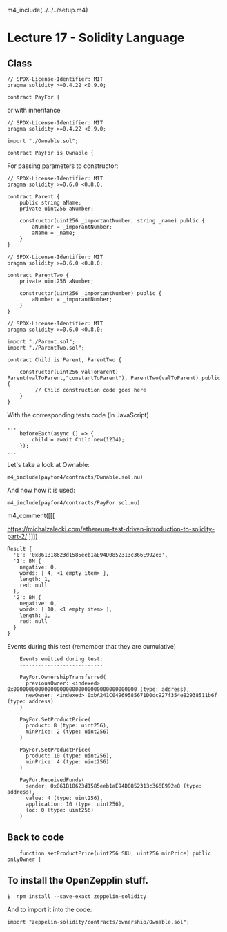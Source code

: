 
m4_include(../../../setup.m4)

Lecture 17 - Solidity Language
==

## Class

```
// SPDX-License-Identifier: MIT
pragma solidity >=0.4.22 <0.9.0;

contract PayFor {
```

or with inheritance

```
// SPDX-License-Identifier: MIT
pragma solidity >=0.4.22 <0.9.0;

import "./Ownable.sol";

contract PayFor is Ownable {
```

For passing parameters to constructor:

```
// SPDX-License-Identifier: MIT
pragma solidity >=0.6.0 <0.8.0;

contract Parent {
    public string aName;
    private uint256 aNumber;

    constructor(uint256 _importantNumber, string _name) public {
		aNumber = _imporantNumber;
        aName = _name;
    }
}
```

```
// SPDX-License-Identifier: MIT
pragma solidity >=0.6.0 <0.8.0;

contract ParentTwo {
    private uint256 aNumber;

    constructor(uint256 _importantNumber) public {
		aNumber = _imporantNumber;
    }
}
```

<div class="pagebreak"></div>

```
// SPDX-License-Identifier: MIT
pragma solidity >=0.6.0 <0.8.0;

import "./Parent.sol";
import "./ParentTwo.sol";

contract Child is Parent, ParentTwo {

    constructor(uint256 valToParent) Parent(valToParent,"constantToParent"), ParentTwo(valToParent) public {
         // Child construction code goes here
    }
}
```

With the corresponding tests code (in JavaScript)

```
...
	beforeEach(async () => {
		child = await Child.new(1234);
	});
...
```


Let's take a look at Ownable:

```
m4_include(payfor4/contracts/Ownable.sol.nu)
```



<div class="pagebreak"></div>

And now how it is used:

```
m4_include(payfor4/contracts/PayFor.sol.nu)
```



m4_comment([[[

https://michalzalecki.com/ethereum-test-driven-introduction-to-solidity-part-2/
]]])

<div class="pagebreak"></div>

```
Result {
  '0': '0x861B18623d1585eeb1aE94D0852313c366E992e8',
  '1': BN {
    negative: 0,
    words: [ 4, <1 empty item> ],
    length: 1,
    red: null
  },
  '2': BN {
    negative: 0,
    words: [ 10, <1 empty item> ],
    length: 1,
    red: null
  }
}

```


Events during this test (remember that they are cumulative)

```
    Events emitted during test:
    ---------------------------

    PayFor.OwnershipTransferred(
      previousOwner: <indexed> 0x0000000000000000000000000000000000000000 (type: address),
      newOwner: <indexed> 0xbA241C04969585671D0dc927f354eB2938511b6f (type: address)
    )

    PayFor.SetProductPrice(
      product: 8 (type: uint256),
      minPrice: 2 (type: uint256)
    )

    PayFor.SetProductPrice(
      product: 10 (type: uint256),
      minPrice: 4 (type: uint256)
    )

    PayFor.ReceivedFunds(
      sender: 0x861B18623d1585eeb1aE94D0852313c366E992e8 (type: address),
      value: 4 (type: uint256),
      application: 10 (type: uint256),
      loc: 0 (type: uint256)
    )

```

## Back to code
	
```
	function setProductPrice(uint256 SKU, uint256 minPrice) public onlyOwner {
```

## To install the OpenZepplin stuff.

```
$  npm install --save-exact zeppelin-solidity
```

And to import it into the code:

```
import "zeppelin-solidity/contracts/ownership/Ownable.sol";
```


